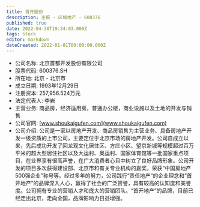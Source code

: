 ```yaml
---
title: 首开股份
description: 主板 - 区域地产 - 600376
published: true
date: 2022-04-30T19:34:03.000Z
tags: stock
editor: markdown
dateCreated: 2022-01-01T00:00:00.000Z
---
```


- 公司名称: 北京首都开发股份有限公司
- 股票代码: 600376.SH
- 所在地: 北京 - 北京市
- 成立日期: 1993年12月29日
- 注册资本: 257,956.524万元
- 法定代表人: 李岩
- 主营业务: 商品房，经济适用房，普通办公楼，商业设施以及土地的开发与销售
- 公司官网: [www.shoukaigufen.com](www.shoukaigufen.com)
- 公司介绍: 公司是一家以房地产开发、商品房销售为主营业务、具备房地产开发一级资质的上市公司，主要定位于北京市场的房地产开发。公司自成立以来，先后成功开发了回龙观文化居住区、方庄小区、望京新城等规模超过百万平米的超大型居住社区以及大运村、奥运村、国家体育馆等一批国家重点项目，在业界享有很高声誉，在广大消费者心目中树立了良好品牌形象。公司开发的项目多次获得建设部、北京市和有关专业机构的嘉奖，荣获“中国房地产500强企业”称号等。经过多年的努力，公司践行“责任地产”的企业理念和“首开地产”的品牌深入人心，赢得了社会的广泛赞誉，具有较高的认知度和美誉度。公司拥有专业的营销人才和庞大的营销团队。“首开地产”的品牌，目前已经走出北京，走向全国，品牌影响力日益增强。


